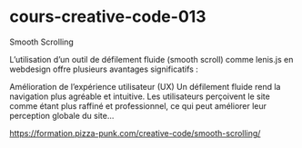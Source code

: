 # cours-creative-code-013

Smooth Scrolling

L’utilisation d’un outil de défilement fluide (smooth scroll) comme lenis.js en webdesign offre plusieurs avantages significatifs :

Amélioration de l’expérience utilisateur (UX)
Un défilement fluide rend la navigation plus agréable et intuitive. Les utilisateurs perçoivent le site comme étant plus raffiné et professionnel, ce qui peut améliorer leur perception globale du site...

https://formation.pizza-punk.com/creative-code/smooth-scrolling/
